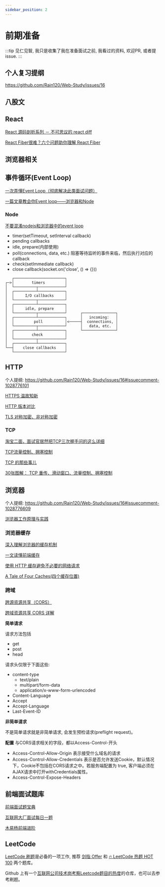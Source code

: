 ```yaml
---
sidebar_position: 2
---
```


# 前期准备

:::tip
见仁见智, 我只是收集了我在准备面试之前, 我看过的资料, 欢迎PR, 或者提issue.
:::

## 个人复习提纲

https://github.com/Rain120/Web-Study/issues/16

## 八股文

## React

[React 源码剖析系列 － 不可思议的 react diff](https://zhuanlan.zhihu.com/p/20346379)

[React Fiber很难？六个问题助你理解 React Fiber](https://juejin.cn/post/6984949525928476703#heading-22)

## 浏览器相关

## 事件循环(Event Loop)

[一次弄懂Event Loop（彻底解决此类面试问题）](https://juejin.cn/post/6844903764202094606)

[一篇文章教会你Event loop——浏览器和Node](https://segmentfault.com/a/1190000013861128)

### Node

[不要混淆nodejs和浏览器中的event loop](https://cnodejs.org/topic/5a9108d78d6e16e56bb80882)

- timer(setTimeout, setInterval callback)
- pending callbacks
- idle, prepare(内部使用)
- poll(connections, data, etc.) 阻塞等待监听的事件来临，然后执行对应的callback
- check(setImmediate callback)
- close callback(socket.on('close', () => {}))

```
   ┌───────────────────────┐
┌─>│        timers         │
│  └──────────┬────────────┘
│  ┌──────────┴────────────┐
│  │     I/O callbacks     │
│  └──────────┬────────────┘
│  ┌──────────┴────────────┐
│  │     idle, prepare     │
│  └──────────┬────────────┘      ┌───────────────┐
│  ┌──────────┴────────────┐      │   incoming:   │
│  │         poll          │<─────┤  connections, │
│  └──────────┬────────────┘      │   data, etc.  │
│  ┌──────────┴────────────┐      └───────────────┘
│  │        check          │
│  └──────────┬────────────┘
│  ┌──────────┴────────────┐
└──┤    close callbacks    │
   └───────────────────────┘
```

## HTTP

个人提纲: https://github.com/Rain120/Web-Study/issues/16#issuecomment-1028776101

[HTTPS 温故知新](https://halfrost.com/https-begin/)

[HTTP 版本对比](https://rain120.github.io/study-notes/engineering/http/version-compare)

[TLS 对称加密、非对称加密](http://www.ruanyifeng.com/blog/2014/09/illustration-ssl.html)

### TCP

[淘宝二面，面试官居然把TCP三次握手问的这么详细](https://www.eet-china.com/mp/a44399.html)

[TCP流量控制、拥塞控制](https://zhuanlan.zhihu.com/p/37379780)

[TCP 的那些事儿](https://coolshell.cn/articles/11564.html)

[30张图解： TCP 重传、滑动窗口、流量控制、拥塞控制](https://www.cnblogs.com/xiaolincoding/p/12732052.html)

## 浏览器

个人提纲: https://github.com/Rain120/Web-Study/issues/16#issuecomment-1028776609

[浏览器工作原理与实践](https://blog.poetries.top/browser-working-principle/)

### 浏览器缓存

[深入理解浏览器的缓存机制](https://www.jianshu.com/p/54cc04190252)

[一文读懂前端缓存](https://juejin.cn/post/6844903747357769742)

[使用 HTTP 缓存避免不必要的网络请求](https://web.dev/http-cache/)

[A Tale of Four Caches(四个缓存位置)](https://calendar.perfplanet.com/2016/a-tale-of-four-caches/)

### 跨域

[跨源资源共享（CORS）](https://developer.mozilla.org/zh-CN/docs/Web/HTTP/CORS)

[跨域资源共享 CORS 详解](https://www.ruanyifeng.com/blog/2016/04/cors.html)

**简单请求**

请求方法包括
- get
- post
- head

请求头仅限于下面这些:
- content-type
  - text/plain
  - multipart/form-data
  - application/x-www-form-urlencoded
- Content-Language
- Accept
- Accept-Language
- Last-Event-ID

**非简单请求**

不是简单请求就是非简单请求, 会发生预检请求(preflight request)。

**配置**
与CORS请求相关的字段，都以Access-Control-开头

- Access-Control-Allow-Origin
  表示接受什么域名的请求
- Access-Control-Allow-Credentials
  表示是否允许发送Cookie，默认情况下，Cookie不包括在CORS请求之中。若服务端配置为 true, 客户端必须在AJAX请求中打开withCredentials属性。
- Access-Control-Expose-Headers

## 前端面试题库

[前端面试题宝典](https://fe.ecool.fun/)

[互联网大厂面试每日一题](https://q.shanyue.tech/)

[木易杨前端进阶](https://muyiy.cn/)

## LeetCode

[LeetCode 刷题](https://leetcode-cn.com/)是必备的一项工作, 推荐 [剑指 Offer](https://leetcode-cn.com/study-plan/lcof/) 和 [🔥 LeetCode 热题 HOT 100](https://leetcode-cn.com/problem-list/2cktkvj/) 两个题库。

Github 上有一个[互联网公司技术岗考察Leetcode题目的热度](https://github.com/afatcoder/LeetcodeTop)的仓库，也可以去参考刷题。